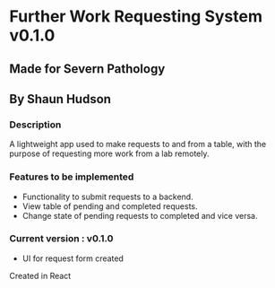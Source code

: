 # Further Work Requesting System v0.1.0

## Made for Severn Pathology
## By Shaun Hudson

### Description
A lightweight app used to make requests to and from a table, with the purpose of requesting more work from a lab remotely.

### Features to be implemented
- Functionality to submit requests to a backend.
- View table of pending and completed requests.
- Change state of pending requests to completed and vice versa.

### Current version : v0.1.0
- UI for request form created

Created in React
